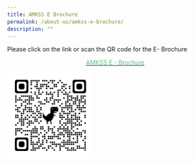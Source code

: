 ```yaml
---
title: AMKSS E Brochure
permalink: /about-us/amkss-e-brochure/
description: ""
---
```

Please click on the link or scan the QR code for the E- Brochure

<p style="text-align:center;"><a href="https://issuu.com/touche-design/docs/amkss_brochure_2023?fr=sODc2OTY0Nzk2OTg"><font color="#62C183">AMKSS E - Brochure</font></a></p>

<style>  
img {  
  display: block;  
  margin-left: auto;  
  margin-right: auto;  
}  
</style>  
<img src="/images/qrcode-e-brochure%20-%202023.png" alt="AMKSS E - Brochure" style="width:40%;">
